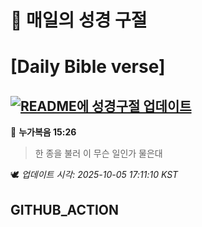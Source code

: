 # 🙏 매일의 성경 구절
# [Daily Bible verse]
## [![README에 성경구절 업데이트](https://github.com/DONGSUKA/first_test/actions/workflows/update-readme-bible.yml/badge.svg)](https://github.com/DONGSUKA/first_test/actions/workflows/update-readme-bible.yml)
<!-- START_BIBLE_VERSE -->
📖 **누가복음 15:26**
> 한 종을 불러 이 무슨 일인가 물은대

🕊️ _업데이트 시각: 2025-10-05 17:11:10 KST_
  <!-- END_BIBLE_VERSE -->
## GITHUB_ACTION
